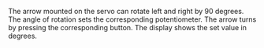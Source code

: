 The arrow mounted on the servo can rotate left and right by 90 degrees. The angle of rotation sets the corresponding potentiometer. The arrow turns by pressing the corresponding button. The display shows the set value in degrees.
